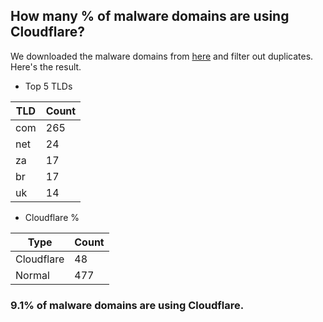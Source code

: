 ## How many % of malware domains are using Cloudflare?


We downloaded the malware domains from [here](https://urlhaus.abuse.ch) and filter out duplicates.
Here's the result.


[//]: # (start replacement)


- Top 5 TLDs

| TLD | Count |
| --- | --- |
| com | 265 |
| net | 24 |
| za | 17 |
| br | 17 |
| uk | 14 |


- Cloudflare %

| Type | Count |
| --- | --- |
| Cloudflare | 48 |
| Normal | 477 |


### 9.1% of malware domains are using Cloudflare.